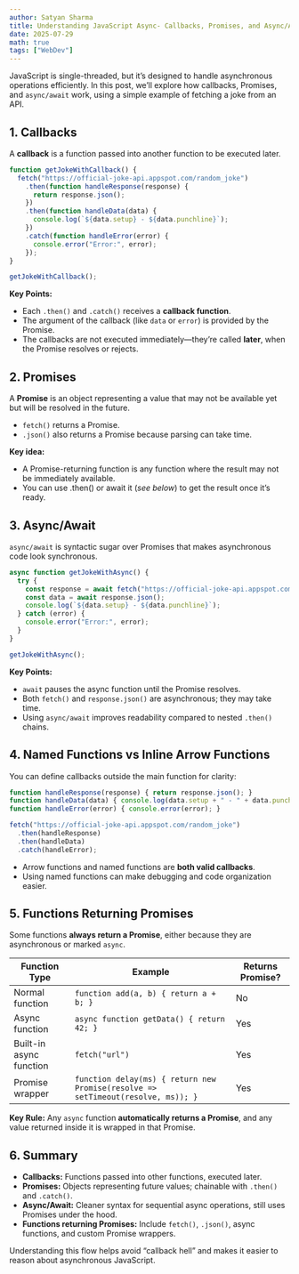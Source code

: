 ```yaml
---
author: Satyan Sharma
title: Understanding JavaScript Async- Callbacks, Promises, and Async/Await
date: 2025-07-29
math: true
tags: ["WebDev"]
---
```


JavaScript is single-threaded, but it’s designed to handle asynchronous operations efficiently. In this post, we’ll explore how callbacks, Promises, and `async/await` work, using a simple example of fetching a joke from an API.

## 1. Callbacks

A **callback** is a function passed into another function to be executed later.

```javascript
function getJokeWithCallback() {
  fetch("https://official-joke-api.appspot.com/random_joke")
    .then(function handleResponse(response) {
      return response.json();
    })
    .then(function handleData(data) {
      console.log(`${data.setup} - ${data.punchline}`);
    })
    .catch(function handleError(error) {
      console.error("Error:", error);
    });
}

getJokeWithCallback();
```
**Key Points:**

* Each `.then()` and `.catch()` receives a **callback function**.
* The argument of the callback (like `data` or `error`) is provided by the Promise.
* The callbacks are not executed immediately—they’re called **later**, when the Promise resolves or rejects.

## 2. Promises

A **Promise** is an object representing a value that may not be available yet but will be resolved in the future.

* `fetch()` returns a Promise.
* `.json()` also returns a Promise because parsing can take time.

**Key idea:**

* A Promise-returning function is any function where the result may not be immediately available.
* You can use .then() or await it (_see below_) to get the result once it’s ready.

## 3. Async/Await

`async/await` is syntactic sugar over Promises that makes asynchronous code look synchronous.

```javascript
async function getJokeWithAsync() {
  try {
    const response = await fetch("https://official-joke-api.appspot.com/random_joke");
    const data = await response.json();
    console.log(`${data.setup} - ${data.punchline}`);
  } catch (error) {
    console.error("Error:", error);
  }
}

getJokeWithAsync();
```
**Key Points:**
* `await` pauses the async function until the Promise resolves.
* Both `fetch()` and `response.json()` are asynchronous; they may take time.
* Using `async/await` improves readability compared to nested `.then()` chains.
  
## 4. Named Functions vs Inline Arrow Functions

You can define callbacks outside the main function for clarity:

```javascript
function handleResponse(response) { return response.json(); }
function handleData(data) { console.log(data.setup + " - " + data.punchline); }
function handleError(error) { console.error(error); }

fetch("https://official-joke-api.appspot.com/random_joke")
  .then(handleResponse)
  .then(handleData)
  .catch(handleError);
```

* Arrow functions and named functions are **both valid callbacks**.
* Using named functions can make debugging and code organization easier.

## 5. Functions Returning Promises

Some functions **always return a Promise**, either because they are asynchronous or marked `async`.

| Function Type           | Example                                                                          | Returns Promise? |
| ----------------------- | -------------------------------------------------------------------------------- | ---------------- |
| Normal function         | `function add(a, b) { return a + b; }`                                           | No               |
| Async function          | `async function getData() { return 42; }`                                        | Yes              |
| Built-in async function | `fetch("url")`                                                                   | Yes              |
| Promise wrapper         | `function delay(ms) { return new Promise(resolve => setTimeout(resolve, ms)); }` | Yes              |

**Key Rule:** Any `async` function **automatically returns a Promise**, and any value returned inside it is wrapped in that Promise.

## 6. Summary

* **Callbacks:** Functions passed into other functions, executed later.
* **Promises:** Objects representing future values; chainable with `.then()` and `.catch()`.
* **Async/Await:** Cleaner syntax for sequential async operations, still uses Promises under the hood.
* **Functions returning Promises:** Include `fetch()`, `.json()`, async functions, and custom Promise wrappers.

Understanding this flow helps avoid “callback hell” and makes it easier to reason about asynchronous JavaScript.
